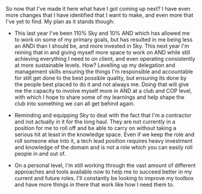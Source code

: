 So now that I've made it here what have I got coming up next? I have even more changes that I have identified that I want to make, and even more that I've yet to find. My plan as it stands though:

- This last year I've been 110% Sky and 10% AND which has allowed me to work on some of my primary goals, but has resulted in me being less an ANDi than I should be, and more invested in Sky. This next year I'm reining that in and giving myself more space to work on AND while still achieving everything I need to on client, and even operating consistently at more sustainable levels. How? Levelling up my delegation and management skills ensuring the things I'm responsible and accountable for still get done to the best possible quality, but ensuring its done by the people best placed to do it and not always me. Doing that will give me the capacity to involve myself more in AND at a club and COP level, with which I hope to share some of my learnings and help shape the club into something we can all get behind again.

- Reminding and equipping Sky to deal with the fact that I'm a contractor and not actually in it for the long haul. They are not currently in a position for me to roll off and be able to carry on without taking a serious hit at least in the knowledge space. Even if we keep the role and roll someone else into it, a tech lead position requires heavy investment and knowledge of the domain and is not a role which you can easily roll people in and out of.

- On a personal level, I'm still working through the vast amount of different approaches and tools available now to help me to succeed better in my current and future roles. I'll constantly be looking to improve my toolbox and have more things in there that work like how I need them to.